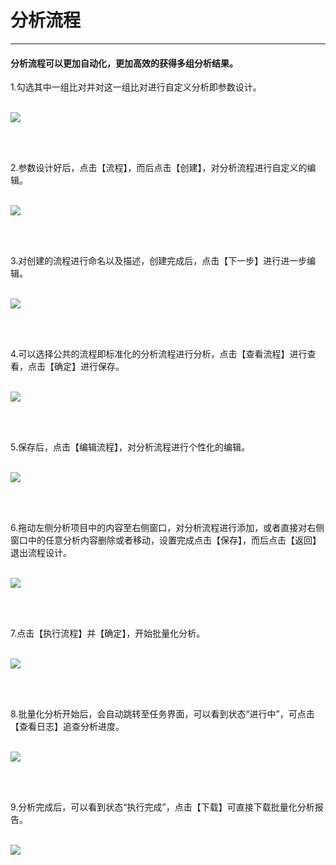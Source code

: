 <!-- 分析流程 -->

# 分析流程

<hr/>

####  **分析流程可以更加自动化，更加高效的获得多组分析结果。**

1.勾选其中一组比对并对这一组比对进行自定义分析即参数设计。
<br/>
<br/>

![](user-guide/metadiscovery/images/flowchart1.png)

<br/>
<br/>

2.参数设计好后，点击【流程】，而后点击【创建】，对分析流程进行自定义的编辑。
<br/>
<br/>

![](user-guide/metadiscovery/images/flowchart2.png)

<br/>
<br/>

3.对创建的流程进行命名以及描述，创建完成后，点击【下一步】进行进一步编辑。
<br/>
<br/>

![](user-guide/metadiscovery/images/flowchart3.png)

<br/>
<br/>

4.可以选择公共的流程即标准化的分析流程进行分析，点击【查看流程】进行查看，点击【确定】进行保存。
<br/>
<br/>

![](user-guide/metadiscovery/images/flowchart4.png)

<br/>
<br/>

5.保存后，点击【编辑流程】，对分析流程进行个性化的编辑。
<br/>
<br/>

![](user-guide/metadiscovery/images/flowchart5.png)

<br/>
<br/>

6.拖动左侧分析项目中的内容至右侧窗口，对分析流程进行添加，或者直接对右侧窗口中的任意分析内容删除或者移动，设置完成点击【保存】，而后点击【返回】退出流程设计。
<br/>
<br/>

![](user-guide/metadiscovery/images/flowchart6.png)

<br/>
<br/>

7.点击【执行流程】并【确定】，开始批量化分析。
<br/>
<br/>

![](user-guide/metadiscovery/images/flowchart7.png)

<br/>
<br/>

8.批量化分析开始后，会自动跳转至任务界面，可以看到状态“进行中”，可点击【查看日志】追查分析进度。
<br/>
<br/>

![](user-guide/metadiscovery/images/flowchart8.png)

<br/>
<br/>

9.分析完成后，可以看到状态“执行完成”，点击【下载】可直接下载批量化分析报告。
<br/>
<br/>

![](user-guide/metadiscovery/images/flowchart9.png)

<br/>
<br/>